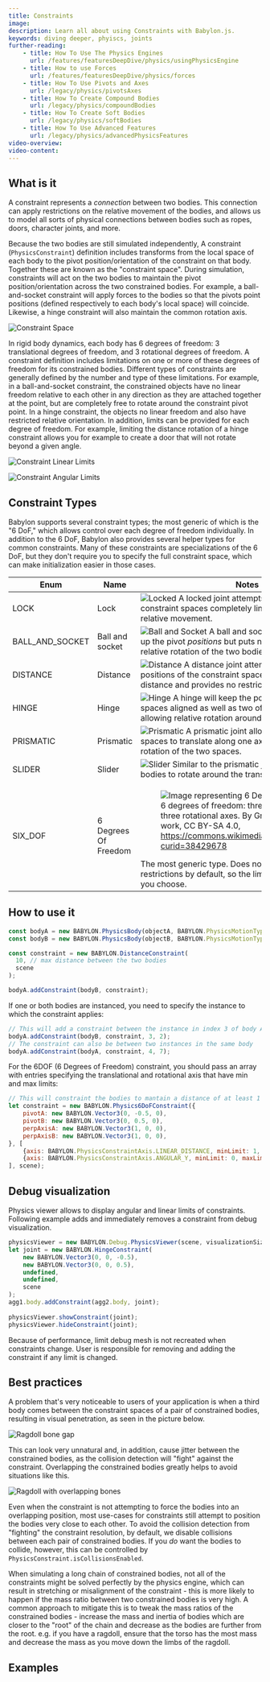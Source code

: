 ```yaml
---
title: Constraints
image: 
description: Learn all about using Constraints with Babylon.js.
keywords: diving deeper, phyiscs, joints
further-reading:
    - title: How To Use The Physics Engines
      url: /features/featuresDeepDive/physics/usingPhysicsEngine
    - title: How to use Forces
      url: /features/featuresDeepDive/physics/forces
    - title: How To Use Pivots and Axes
      url: /legacy/physics/pivotsAxes
    - title: How To Create Compound Bodies
      url: /legacy/physics/compoundBodies
    - title: How To Create Soft Bodies
      url: /legacy/physics/softBodies
    - title: How To Use Advanced Features
      url: /legacy/physics/advancedPhysicsFeatures
video-overview:
video-content:
---
```


## What is it

A constraint represents a *connection* between two bodies. This connection can apply restrictions on the relative movement of the bodies, and allows us to model all sorts of physical connections between bodies such as ropes, doors, character joints, and more.

Because the two bodies are still simulated independently, A constraint (`PhysicsConstraint`) definition includes transforms from the local space of each body to the pivot position/orientation of the constraint on that body. Together these are known as the "constraint space". During simulation, constraints will act on the two bodies to maintain the pivot position/orientation across the two constrained bodies. For example, a ball-and-socket constraint will apply forces to the bodies so that the pivots point positions (defined respectively to each body's local space) will coincide. Likewise, a hinge constraint will also maintain the common rotation axis.

![Constraint Space](/img/how_to/physics/constraintbasics.png)

In rigid body dynamics, each body has 6 degrees of freedom: 3 translational degrees of freedom, and 3 rotational degrees of freedom. A constraint definition includes limitations on one or more of these degrees of freedom for its constrained bodies. Different types of constraints are generally defined by the number and type of these limitations. For example, in a ball-and-socket constraint, the constrained objects have no linear freedom relative to each other in any direction as they are attached together at the point, but are completely free to rotate around the constraint pivot point. In a hinge constraint, the objects no linear freedom and also have restricted relative orientation. In addition, limits can be provided for each degree of freedom. For example, limiting the distance rotation of a hinge constraint allows you for example to create a door that will not rotate beyond a given angle.

![Constraint Linear Limits](/img/how_to/physics/constraintlimitslinear.png)

![Constraint Angular Limits](/img/how_to/physics/constraintlimitsangular.png)

## Constraint Types

Babylon supports several constraint types; the most generic of which is the "6 DoF," which allows control over each degree of freedom individually. In addition to the 6 DoF, Babylon also provides several helper types for common constraints. Many of these constraints are specializations of the 6 DoF, but they don't require you to specify the full constraint space, which can make initialization easier in those cases.

| Enum | Name | Notes |
| --- | --- | --- |
| LOCK | Lock | ![Locked](/img/how_to/physics/locked.jpg) A locked joint attempts to keep the two constraint spaces completely lined up, allowing no relative movement. |
| BALL_AND_SOCKET  | Ball and socket| ![Ball and Socket](/img/how_to/physics/ballnsocket.jpg) A ball and socket joint attempts to line up the pivot *positions* but puts no restrictions on the relative rotation of the two bodies. |
| DISTANCE | Distance | ![Distance](/img/how_to/physics/distance.jpg) A distance joint attempts to keep the positions of the constraint spaces within a specified distance and provides no restriction on relative rotation. |
| HINGE | Hinge | ![Hinge](/img/how_to/physics/hinge.jpg) A hinge will keep the positions of the constraint spaces aligned as well as two of the angular axes, only allowing relative rotation around one axis. |
| PRISMATIC | Prismatic | ![Prismatic](/img/how_to/physics/prismatic.jpg) A prismatic joint allows the constraint spaces to translate along one axis and allows no relative rotation of the two spaces. |
| SLIDER | Slider | ![Slider](/img/how_to/physics/slider.jpg) Similar to the prismatic joint, but also allows the bodies to rotate around the translation axis. |
| SIX_DOF | 6 Degrees Of Freedom | <figure> <img src="/img/features/physics/6DOF.svg" alt="Image representing 6 Degrees of Freedom"/> <figcaption>6 degrees of freedom: three translational and three rotational axes. By GregorDS - Own work, CC BY-SA 4.0, https://commons.wikimedia.org/w/index.php?curid=38429678</figcaption> </figure> The most generic type. Does not provide any restrictions by default, so the limits can be applied as you choose. |

## How to use it

```javascript
const bodyA = new BABYLON.PhysicsBody(objectA, BABYLON.PhysicsMotionType.DYNAMIC, scene);
const bodyB = new BABYLON.PhysicsBody(objectB, BABYLON.PhysicsMotionType.DYNAMIC, scene);

const constraint = new BABYLON.DistanceConstraint(
  10, // max distance between the two bodies
  scene
);

bodyA.addConstraint(bodyB, constraint);
```

If one or both bodies are instanced, you need to specify the instance to which the constraint applies:

```javascript
// This will add a constraint between the instance in index 3 of body A, and the instance in index 2 of body B
bodyA.addConstraint(bodyB, constraint, 3, 2);
// The constraint can also be between two instances in the same body
bodyA.addConstraint(bodyA, constraint, 4, 7); 
```

For the 6DOF (6 Degrees of Freedom) constraint, you should pass an array with entries specifying the translational and rotational axis that have min and max limits:

```javascript
// This will constraint the bodies to mantain a distance of at least 1 and at most 2, and to rotate at most 1.58 rad along the perpendicular axis
let constraint = new BABYLON.Physics6DoFConstraint({
    pivotA: new BABYLON.Vector3(0, -0.5, 0),
    pivotB: new BABYLON.Vector3(0, 0.5, 0),
    perpAxisA: new BABYLON.Vector3(1, 0, 0),
    perpAxisB: new BABYLON.Vector3(1, 0, 0),
}, [
    {axis: BABYLON.PhysicsConstraintAxis.LINEAR_DISTANCE, minLimit: 1, maxLimit: 2},
    {axis: BABYLON.PhysicsConstraintAxis.ANGULAR_Y, minLimit: 0, maxLimit: 1.58}
], scene);
```
## Debug visualization

Physics viewer allows to display angular and linear limits of constraints.
Following example adds and immediately removes a constraint from debug visualization.

```javascript
physicsViewer = new BABYLON.Debug.PhysicsViewer(scene, visualizationSizeFactor);
let joint = new BABYLON.HingeConstraint(
    new BABYLON.Vector3(0, 0, -0.5),
    new BABYLON.Vector3(0, 0, 0.5),
    undefined,
    undefined,
    scene
);
agg1.body.addConstraint(agg2.body, joint);
  
physicsViewer.showConstraint(joint);
physicsViewer.hideConstraint(joint);
```

Because of performance, limit debug mesh is not recreated when constraints change. User is responsible for removing and adding the constraint if any limit is changed.

<Playground id="#RMF5CJ#38" title="Constraint Debug view" description="Edit angular and linear limits of a constraint" isMain={true} category="Physics"/>
<Playground id="#7DMWP8#693" title="Constraints limits" description="View limits for different type of constraints" isMain={true} category="Physics"/>

## Best practices

A problem that's very noticeable to users of your application is when a third body comes between the constraint spaces of a pair of constrained bodies, resulting in visual penetration, as seen in the picture below.

![Ragdoll bone gap](/img/how_to/physics/ragdollbonegap.jpg)

This can look very unnatural and, in addition, cause jitter between the constrained bodies, as the collision detection will "fight" against the constraint. Overlapping the constrained bodies greatly helps to avoid situations like this.

![Ragdoll with overlapping bones](/img/how_to/physics/ragdolloverlappedbones.jpg)

Even when the constraint is not attempting to force the bodies into an overlapping position, most use-cases for constraints still attempt to position the bodies very close to each other. To avoid the collision detection from "fighting" the constraint resolution, by default, we disable collisions between each pair of constrained bodies. If you *do* want the bodies to collide, however, this can be controlled by `PhysicsConstraint.isCollisionsEnabled`.

When simulating a long chain of constrained bodies, not all of the constraints might be solved perfectly by the physics engine, which can result in stretching or misalignment of the constraint - this is more likely to happen if the mass ratio between two constrained bodies is very high. A common approach to mitigate this is to tweak the mass ratios of the constrained bodies - increase the mass and inertia of bodies which are closer to the "root" of the chain and decrease as the bodies are further from the root. e.g. if you have a ragdoll, ensure that the torso has the most mass and decrease the mass as you move down the limbs of the ragdoll.


## Examples

<Playground id="#7DMWP8" title="Constraints" description="Shows all the different constraints available" isMain={true} category="Physics"/>

<Playground id="#NAMYYQ#2" title="Swinging pendulums" description="Example of using the Distance Constraint to model a pendulum" isMain={true} category="Physics"/>

<Playground id="#RMF5CJ" title="6 DoF Joint Tool" description="Simple tool for experimenting with commonly used Physics6DoFConstraint parameters" isMain={true} category="Physics"/>

<Playground id="#5KKGOT#1" title="Motor Constraints" description="Example of Motor Constraints targeting velocity and position" isMain={true} category="Physics"/>